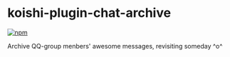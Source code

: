 # koishi-plugin-chat-archive

[![npm](https://img.shields.io/npm/v/koishi-plugin-chat-archive?style=flat-square)](https://www.npmjs.com/package/koishi-plugin-chat-archive)

Archive QQ-group menbers' awesome messages, revisiting someday ^o^
